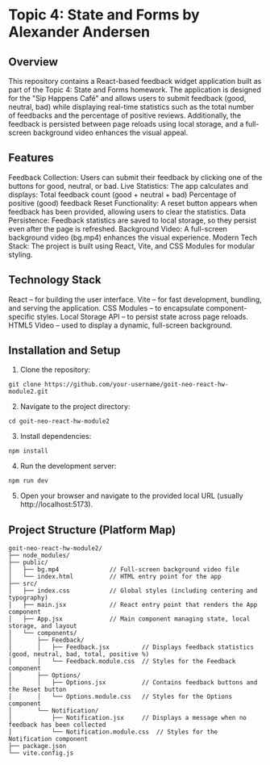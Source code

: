 # Topic 4: State and Forms by Alexander Andersen

## Overview


This repository contains a React-based feedback widget application built as part of the Topic 4: State and Forms homework. The application is designed for the "Sip Happens Café" and allows users to submit feedback (good, neutral, bad) while displaying real-time statistics such as the total number of feedbacks and the percentage of positive reviews. Additionally, the feedback is persisted between page reloads using local storage, and a full-screen background video enhances the visual appeal.

## Features
  Feedback Collection: Users can submit their feedback by clicking one of the buttons for good, neutral, or bad.
  Live Statistics: The app calculates and displays:
    Total feedback count (good + neutral + bad)
    Percentage of positive (good) feedback
  Reset Functionality: A reset button appears when feedback has been provided, allowing users to clear the statistics.
  Data Persistence: Feedback statistics are saved to local storage, so they persist even after the page is refreshed.
  Background Video: A full-screen background video (bg.mp4) enhances the visual experience.
  Modern Tech Stack: The project is built using React, Vite, and CSS Modules for modular styling.
  
## Technology Stack
  React – for building the user interface.
  Vite – for fast development, bundling, and serving the application.
  CSS Modules – to encapsulate component-specific styles.
  Local Storage API – to persist state across page reloads.
  HTML5 Video – used to display a dynamic, full-screen background.

## Installation and Setup
  1. Clone the repository:

    git clone https://github.com/your-username/goit-neo-react-hw-module2.git
    
  2. Navigate to the project directory:

    cd goit-neo-react-hw-module2
    
  3. Install dependencies:

    npm install
    
  4. Run the development server:

    npm run dev
  5. Open your browser and navigate to the provided local URL (usually http://localhost:5173).
  
## Project Structure (Platform Map)

    goit-neo-react-hw-module2/
    ├── node_modules/
    ├── public/
    │   ├── bg.mp4              // Full-screen background video file
    │   └── index.html          // HTML entry point for the app
    ├── src/
    │   ├── index.css           // Global styles (including centering and typography)
    │   ├── main.jsx            // React entry point that renders the App component
    │   ├── App.jsx             // Main component managing state, local storage, and layout
    │   └── components/
    │       ├── Feedback/
    │       │   ├── Feedback.jsx         // Displays feedback statistics (good, neutral, bad, total, positive %)
    │       │   └── Feedback.module.css  // Styles for the Feedback component
    │       ├── Options/
    │       │   ├── Options.jsx          // Contains feedback buttons and the Reset button
    │       │   └── Options.module.css   // Styles for the Options component
    │       └── Notification/
    │           ├── Notification.jsx     // Displays a message when no feedback has been collected
    │           └── Notification.module.css  // Styles for the Notification component
    ├── package.json
    └── vite.config.js
